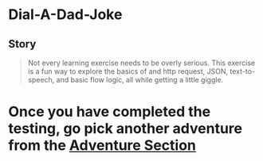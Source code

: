 # Dial-A-Dad-Joke

## Story
> Not every learning exercise needs to be overly serious.  This exercise is a fun way to explore the basics of and http request, JSON, text-to-speech, and basic flow logic, all while getting a little giggle.  









# Once you have completed the testing, go pick another adventure from the [Adventure Section](adventureList.md)